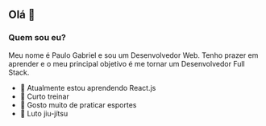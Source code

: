 ## Olá 👋

### Quem sou eu?
Meu nome é Paulo Gabriel e sou um Desenvolvedor Web. Tenho prazer em aprender e o meu principal objetivo é me tornar um Desenvolvedor Full Stack. 

- 🌱 Atualmente estou aprendendo React.js
- 💪 Curto treinar
- 🎾 Gosto muito de praticar esportes
- 👘 Luto jiu-jítsu

<!--
**PGPagliarini/PGPagliarini** is a ✨ _special_ ✨ repository because its `README.md` (this file) appears on your GitHub profile.

Here are some ideas to get you started:

- 🔭 I’m currently working on ...
- 🌱 I’m currently learning ...
- 👯 I’m looking to collaborate on ...
- 🤔 I’m looking for help with ...
- 💬 Ask me about ...
- 📫 How to reach me: ...
- 😄 Pronouns: ...
- ⚡ Fun fact: ...
-->
